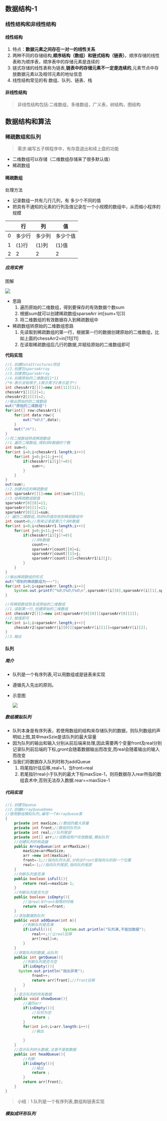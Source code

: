 ## 数据结构-1

### 线性结构和非线性结构

#### 线性结构

1. 特点：**数据元素之间存在一对一的线性关系**
2. 两种不同的存储结构,**顺序结构（数组）和链式结构（链表）**。顺序存储的线性表称为顺序表，顺序表中的存储元素是连续的
3. 链式存储的线性表称为链表,**链表中的存储元素不一定是连续的**,元素节点中存放数据元素以及相邻元素的地址信息
4. 线性结构常见的有:数组、队列、链表、栈

#### 非线性结构

> 非线性结构包括:二维数组，多维数组，广义表，树结构，图结构

## 数据结构和算法

### 稀疏数组和队列

> 需求:编写五子棋程序中，有存盘退出和续上盘的功能

- 二维数组可以存储（二维数组存储来了很多默认值）
- 稀疏数组

#### 稀疏数组

处理方法

- 记录数组一共有几行几列，有 多少个不同的值
- 把具有不通知的元素的行列及值记录在一个小规模的数组中，从而缩小程序的规模

|      | 行     | 列     | 值       |
| ---- | ------ | ------ | -------- |
| 0    | 多少行 | 多少列 | 多少个值 |
| 1    | (1)行  | (1)列  | (1)值    |
| 2    | 2      | 2      | 2        |

##### 应用实例

图解

![](pic/1.png)

- 思路
  1. 遍历原始的二维数组，得到要保存的有效数据个数sum
  2. 根据sum就可以创建稀疏数组sparseArr int[sum+1][3]
  3. 将二维数组的有效数据存入到稀疏数组中
- 稀疏数组转原始的二维数组思路
  1. 先读取到稀疏数组的第一行，根据第一行的数据创建原始的二维数组，比如上面的chessArr2=in[11][11]
  2. 在读取稀疏数组后几行的数据,并赋给原始的二维数组即可

**代码实现**

```java
//1.创建DataStructures项目
//2.创建包sparseArray
//3.创建类SparseArray
//4.创建原始的二维数组11*11
/*0:表示没有棋子,1表示黑子2表示蓝子*/
int chessArr1[][]=new int[11][11];
chessArr1[1][2]=1;
chessArr2[2][3]=2;
//输出原始的的二维数组
out("原始的二维数组")
for(int[] row:chessArr1){
    for(int data:row){
        out("%d\t",data);
    }
    out("/n");
}
//将二维数组转成稀疏数组
//1.遍历二维数组,得到非0数据的个数
int sum=0;
for(int i=0;i<chessArr1.length;i++){
    for(int j=0;j<11;j++){
        if(chessArr[i][j]!=0){
            sum++;
        }
    }
}
out(sum);
//2.创建对应的稀疏数组
int sparseArr[][]=new int[sum+1][3];
//3.给稀疏数组赋值
sparseArr[0][0]=11;
sparseArr[0][1]=11;
sparseArr[0][2]=sum;
// 遍历二维数组,将非0的值存放到稀疏数组中
int count=0;//用来记录是第几个非0数据
for(int i=0;i<chessArr1.length;i++){
    for(int j=0;j<11;j++){
        if(chessArr[i][j]!=0){
           	//非0数据
            count++;
            sparseArr[count][0]=i;
            sparseArr[count][1]=j;
            sparseArr[count][2]=chessArr1[i][j];
        }
    }
}
//输出稀疏数组的形式
out("得到的稀疏数组为~~~");
for(int i=0;i<sparseArr.length;i++){
    System.out.printf("%d\t%d\t%d\n",sparseArr[i][0],sparseArr[i][1],sparseArr[i][2]);
}

//将稀疏数组恢复成原始的二维数组
//1.读取第一行,创建原始的二维数组
int chessArr2[][]=new int[sparseArr[0][0]][sparseArr[0][1]];
//2.赋值即可
for(int i=1;i<sparseArr.length;i++){
    chessArr2[sparseArr[i][0]][sparseArr[i][1]]=sparseArr[i][2];
}
//3.输出
```

#### 队列

##### 简介

- 队列是一个有序列表,可以用数组或是链表来实现

- 遵循先入先出的原则。

- 示意图

  ![](pic/2.png)

##### 数组模拟队列

- 队列本身是有序列表，若使用数组的结构来存储队列的数据，则队列数组的声明如上图,其中maxSzie是该队列的最大容量
- 因为队列的输出和输入分别从前后端来处理,因此需要两个变量front及real分别记录队列前后端的下标,gront会随着数据输出而改变,而real会随着输出的输入而改变
- 当我们将数据存入队列时称为addQueue
  1. 将尾指针往后移,real+1，当front=real
  2. 若尾指针real小于队列的最大下标maxSize-1，则将数据存入rear所指的数组袁术中,否则无法存入数据.rear==maxSize-1

##### 代码实现

```java
//1.创建包queue
//2.创建ArrayQueueDemo
//使用数组模拟队列,编写一个ArrayQueue类
{
    private int maxSize;//数组的最大容量
    private int front;//数组的队列头
    private int real;//队列尾部
    private int[] arr;//该数组用户存放数据,模拟队列
    //创建队列的构造器
    public ArrayQueue(int arrMaxSize){
        maxSize=arrMaxSize;
        arr =new int[maxSize];
        front=-1;//指向队列头部,分析出front是指向头的前一个位置
        real=-1;//指向队列尾部,指向队的尾部
    }
    //判断队列是否满
    public boolean isFull(){
        return real==maxSize-1;
    }
    //判断队列是否为空
    public boolean isEmpty(){
        //当real与front相等的时候
        return real==front;
    }
    //添加数据到队列
    public void addQueue(int n){
        //判断队列是否满
        if(isFull()){     System.out.println("队列满,不能加数据");
            real++;//让real后移
            arr[real]=n;
        }
    }
    //获取队列的数据,出队列
    public int getQueue(){
        //判断队列是否为空
        if(isEmpty()){
      System.out.println("抛出异常");
            front++;
            return arr[front];//front后移
        }
    }
    //显示队列的所有数据
    public void showQueue(){
        //遍历arr
        if(isEmpty()){
            //队列为空
            return ;
        }
        for(int i=0;i<arr.length:i++){
            //输出
           
        }
    }
    //显示队列的头数据,注意不是取数据
    public int headQueue(){
       	//判断
        if(isEmpty()){
            //输出
            return ;
        }
        return arr[front];
    }
}
```

> 小结：1.队列是一个有序列表,数组和链表实现

##### 模拟成环形队列

